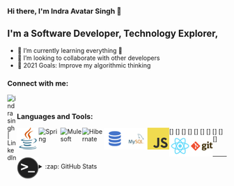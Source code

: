 ### Hi there, I'm Indra Avatar Singh 👋

## I'm a Software Developer, Technology Explorer,

- 🌱 I’m currently learning everything 🤣
- 👯 I’m looking to collaborate with other developers
- 🥅 2021 Goals: Improve my algorithmic thinking

### Connect with me:

[<img align="left" alt="indra singh | LinkedIn" width="22px" src="https://cdns.iconmonstr.com/wp-content/assets/preview/2012/240/iconmonstr-linkedin-3.png" />][linkedin]

<br />

### Languages and Tools:

[<img align="left" alt="Java" width="50px" src="https://raw.githubusercontent.com/github/explore/80688e429a7d4ef2fca1e82350fe8e3517d3494d/topics/java/java.png" />]
[<img align="left" alt="Spring" width="50px" src="https://pbs.twimg.com/profile_images/1235870003292856320/iRG4_ojf_400x400.png" />]
[<img align="left" alt="Mulesoft" width="50px" src="https://pbs.twimg.com/profile_images/1268206951994847232/WFJny2pP_400x400.jpg"/>]
[<img align="left" alt="Hibernate" width="50px" src="https://pbs.twimg.com/profile_images/914842431748739072/66NFe2g3_400x400.jpg" />]
[<img align="left" alt="SQL" width="50px" src="https://raw.githubusercontent.com/github/explore/80688e429a7d4ef2fca1e82350fe8e3517d3494d/topics/sql/sql.png" />]
[<img align="left" alt="MySQL" width="50px" src="https://raw.githubusercontent.com/github/explore/80688e429a7d4ef2fca1e82350fe8e3517d3494d/topics/mysql/mysql.png" />]
[<img align="left" alt="JavaScript" width="50px" src="https://raw.githubusercontent.com/github/explore/80688e429a7d4ef2fca1e82350fe8e3517d3494d/topics/javascript/javascript.png" />]
[<img align="left" alt="React" width="50px" src="https://raw.githubusercontent.com/github/explore/80688e429a7d4ef2fca1e82350fe8e3517d3494d/topics/react/react.png" />]
[<img align="left" alt="Git" width="50px" src="https://raw.githubusercontent.com/github/explore/80688e429a7d4ef2fca1e82350fe8e3517d3494d/topics/git/git.png" />]
[<img align="left" alt="Terminal" width="50px" src="https://raw.githubusercontent.com/github/explore/80688e429a7d4ef2fca1e82350fe8e3517d3494d/topics/terminal/terminal.png" />]
<br />
<br />

---

<details>
  <summary>:zap: GitHub Stats</summary>

  <img align="left" alt="Indra GitHub Stats" src="https://github-readme-stats.codestackr.vercel.app/api?username=iavtar&show_icons=true&hide_border=true" />

</details>

[linkedin]: https://www.linkedin.com/in/iavtar/
